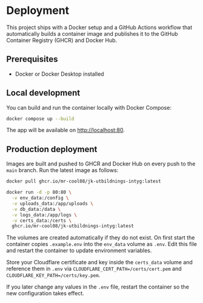 # Deployment

This project ships with a Docker setup and a GitHub Actions workflow that automatically builds a container image and publishes it to the GitHub Container Registry (GHCR) and Docker Hub.

## Prerequisites

- Docker or Docker Desktop installed

## Local development

You can build and run the container locally with Docker Compose:

```bash
docker compose up --build
```

The app will be available on <http://localhost:80>.

## Production deployment

Images are built and pushed to GHCR and Docker Hub on every push to the `main` branch. Run the latest image as follows:

```bash
docker pull ghcr.io/mr-cool08/jk-utbildnings-intyg:latest

docker run -d -p 80:80 \
  -v env_data:/config \
  -v uploads_data:/app/uploads \
  -v db_data:/data \
  -v logs_data:/app/logs \
  -v certs_data:/certs \
  ghcr.io/mr-cool08/jk-utbildnings-intyg:latest
```

The volumes are created automatically if they do not exist. On first start the container copies `.example.env` into the `env_data` volume as `.env`. Edit this file and restart the container to update environment variables.

Store your Cloudflare certificate and key inside the `certs_data` volume and
reference them in `.env` via `CLOUDFLARE_CERT_PATH=/certs/cert.pem` and
`CLOUDFLARE_KEY_PATH=/certs/key.pem`.

If you later change any values in the `.env` file, restart the container so the new configuration takes effect.

